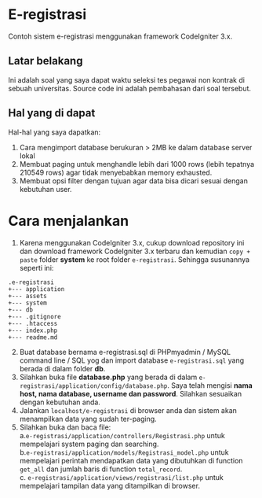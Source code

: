 # E-registrasi
Contoh sistem e-registrasi menggunakan framework CodeIgniter 3.x.

## Latar belakang
Ini adalah soal yang saya dapat waktu seleksi tes pegawai non kontrak di sebuah universitas.
Source code ini adalah pembahasan dari soal tersebut.

## Hal yang di dapat
Hal-hal yang saya dapatkan:
  1. Cara mengimport database berukuran > 2MB ke dalam database server lokal
  2. Membuat paging untuk menghandle lebih dari 1000 rows (lebih tepatnya 210549 rows) agar tidak menyebabkan memory
      exhausted.
  3. Membuat opsi filter dengan tujuan agar data bisa
  dicari sesuai dengan kebutuhan user.

# Cara menjalankan
  1. Karena menggunakan CodeIgniter 3.x, cukup download repository ini dan download framework CodeIgniter 3.x terbaru dan kemudian `copy + paste` folder **system** ke root folder `e-registrasi`. Sehingga susunannya seperti ini:
  ```
  .e-registrasi
  +--- application
  +--- assets
  +--- system
  +--- db
  +--- .gitignore
  +--- .htaccess
  +--- index.php
  +--- readme.md
  ```
  2. Buat database bernama e-registrasi.sql di PHPmyadmin / MySQL command line / SQL yog dan import database `e-registrasi.sql` yang berada di dalam folder **db**.
  3. Silahkan buka file **database.php** yang berada di dalam `e-registrasi/application/config/database.php`. Saya telah mengisi **nama host, nama database, username dan password**. Silahkan sesuaikan dengan kebutuhan anda.
  4. Jalankan `localhost/e-registrasi` di browser anda dan sistem akan menampilkan data yang sudah ter-paging.
  5. Silahkan buka dan baca file:<br>
      a.`e-registrasi/application/controllers/Registrasi.php` untuk mempelajari system paging dan searching. <br>
      b.`e-registrasi/application/models/Registrasi_model.php` untuk mempelajari perintah mendapatkan data yang dibutuhkan di function `get_all` dan jumlah baris di function `total_record`. <br>
      c. `e-registrasi/application/views/registrasi/list.php` untuk mempelajari tampilan data yang ditampilkan di browser.
